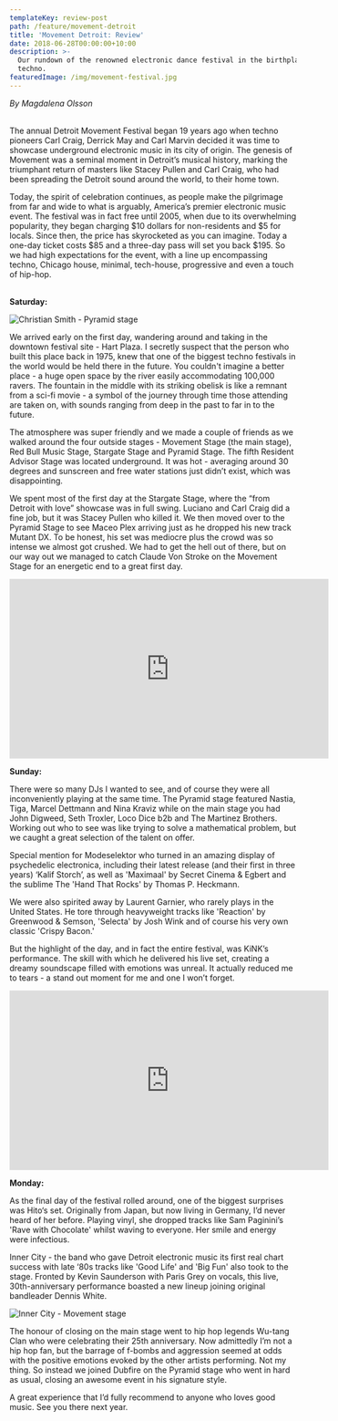 ```yaml
---
templateKey: review-post
path: /feature/movement-detroit
title: 'Movement Detroit: Review'
date: 2018-06-28T00:00:00+10:00
description: >-
  Our rundown of the renowned electronic dance festival in the birthplace of
  techno.
featuredImage: /img/movement-festival.jpg
---
```

_By Magdalena Olsson_
<br><br>

The annual Detroit Movement Festival began 19 years ago when techno pioneers Carl Craig, Derrick May and Carl Marvin decided it was time to showcase underground electronic music in its city of origin. The genesis of Movement was a seminal moment in Detroit’s musical history, marking the triumphant return of masters like Stacey Pullen and Carl Craig, who had been spreading the Detroit sound around the world, to their home town. 

Today, the spirit of celebration continues, as people make the pilgrimage from far and wide to what is arguably, America’s premier electronic music event. The festival was in fact free until 2005, when due to its overwhelming popularity, they began charging $10 dollars for non-residents and $5 for locals. Since then, the price has skyrocketed as you can imagine. Today a one-day ticket costs $85 and a three-day pass will set you back $195. So we had high expectations for the event, with a line up encompassing techno, Chicago house, minimal, tech-house, progressive and even a touch of hip-hop.
<br><br>

**Saturday:**

![Christian Smith - Pyramid stage ](/img/pyramid-stage-christian-smith.jpg)

We arrived early on the first day, wandering around and taking in the downtown festival site - Hart Plaza. I secretly suspect that the person who built this place back in 1975, knew that one of the biggest techno festivals in the world would be held there in the future. You couldn't imagine a better place - a huge open space by the river easily accommodating 100,000 ravers. The fountain in the middle with its striking obelisk is like a remnant from a sci-fi movie - a symbol of the journey through time those attending are taken on, with sounds ranging from deep in the past to far in to the future.

The atmosphere was super friendly and we made a couple of friends as we walked around the four outside stages - Movement Stage (the main stage), Red Bull Music Stage, Stargate Stage and Pyramid Stage. The fifth Resident Advisor Stage was located underground. It was hot - averaging around 30 degrees and sunscreen and free water stations just didn’t exist, which was disappointing.

We spent most of the first day at the Stargate Stage, where the “from Detroit with love” showcase was in full swing. Luciano and Carl Craig did a fine job, but it was Stacey Pullen who killed it. We then moved over to the Pyramid Stage to see Maceo Plex arriving just as he dropped his new track Mutant DX. To be honest, his set was mediocre plus the crowd was so intense we almost got crushed. We had to get the hell out of there, but on our way out we managed to catch Claude Von Stroke on the Movement Stage for an energetic end to a great first day. 

<iframe src="https://www.facebook.com/plugins/video.php?href=https%3A%2F%2Fwww.facebook.com%2Fravereviewz%2Fvideos%2F634038053613881%2F&show_text=0&width=560" width="560" height="315" style="border:none;overflow:hidden" scrolling="no" frameborder="0" allowTransparency="true" allowFullScreen="true"></iframe>

**Sunday:**

There were so many DJs I wanted to see, and of course they were all inconveniently playing at the same time. The Pyramid stage featured Nastia, Tiga, Marcel Dettmann and Nina Kraviz while on the main stage you had John Digweed, Seth Troxler, Loco Dice b2b and The Martinez Brothers. Working out who to see was like trying to solve a mathematical problem, but we caught a great selection of the talent on offer.

Special mention for Modeselektor who turned in an amazing display of psychedelic electronica, including their latest release (and their first in three years) ‘Kalif Storch’, as well as 'Maximaal' by Secret Cinema & Egbert and the sublime The 'Hand That Rocks' by Thomas P. Heckmann.

We were also spirited away by Laurent Garnier, who rarely plays in the United States. He tore through heavyweight tracks like 'Reaction' by Greenwood & Semson, 'Selecta'﻿ by Josh Wink and of course his very own classic 'Crispy Bacon.'

But the highlight of the day, and in fact the entire festival, was KiNK’s performance. The skill with which he delivered his live set, creating a dreamy soundscape filled with emotions was unreal. It actually reduced me to tears - a stand out moment for me and one I won’t forget.

<iframe src="https://www.facebook.com/plugins/video.php?href=https%3A%2F%2Fwww.facebook.com%2Fravereviewz%2Fvideos%2F637001949984158%2F&show_text=0&width=560" width="560" height="315" style="border:none;overflow:hidden" scrolling="no" frameborder="0" allowTransparency="true" allowFullScreen="true"></iframe>

**Monday:**

As the final day of the festival rolled around, one of the biggest surprises was Hito‘s set. Originally from Japan, but now living in Germany,  I’d never heard of her before. Playing vinyl, she dropped tracks like Sam Paginini’s 'Rave with Chocolate' whilst waving to everyone. Her smile and energy were infectious. 

Inner City - the band who gave Detroit electronic music its first real chart success with late ‘80s tracks like 'Good Life' and 'Big Fun' also took to the stage. Fronted by Kevin Saunderson with Paris Grey on vocals, this live, 30th-anniversary performance boasted a new lineup joining original bandleader Dennis White.

![Inner City - Movement stage](/img/inner-city.jpg)

The honour of closing on the main stage went to hip hop legends Wu-tang Clan who were celebrating their 25th anniversary. Now admittedly I’m not a hip hop fan, but the barrage of f-bombs and aggression seemed at odds with the positive emotions evoked by the other artists performing. Not my thing. So instead we joined Dubfire on the Pyramid stage who went in hard as usual, closing an awesome event in his signature style.

A great experience that I’d fully recommend to anyone who loves good music. See you there next year.
